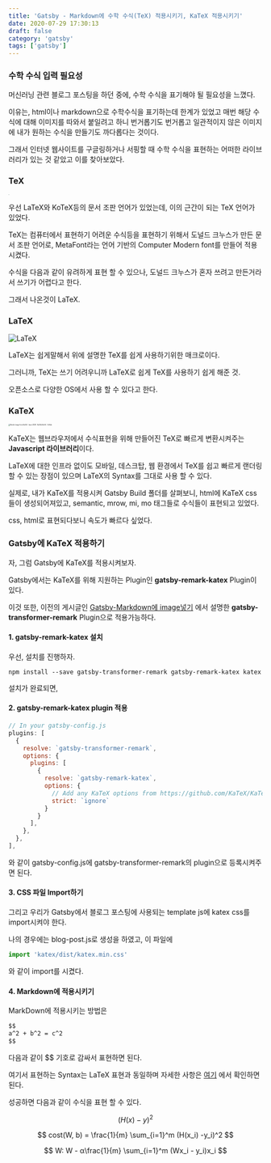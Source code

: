 ```yaml
---
title: 'Gatsby - Markdown에 수학 수식(TeX) 적용시키기, KaTeX 적용시키기'
date: 2020-07-29 17:30:13
draft: false
category: 'gatsby'
tags: ['gatsby']
---
```


### 수학 수식 입력 필요성

머신러닝 관련 블로그 포스팅을 하던 중에, 수학 수식을 표기해야 될 필요성을 느꼈다.

이유는, html이나 markdown으로 수학수식을 표기하는데 한계가 있었고 매번 해당 수식에 대해 이미지를 따와서 붙일려고 하니 번거롭기도 번거롭고 일관적이지 않은 이미지에 내가 원하는 수식을 만들기도 까다롭다는 것이다.

그래서 인터넷 웹사이트를 구글링하거나 서핑할 때 수학 수식을 표현하는 어떠한 라이브러리가 있는 것 같았고 이를 찾아보았다.

### TeX

<img src="https://upload.wikimedia.org/wikipedia/commons/thumb/6/68/TeX_logo.svg/1200px-TeX_logo.svg.png" alt="TeX" style="zoom:5%;" />

우선 LaTeX와 KoTeX등의 문서 조판 언어가 있었는데, 이의 근간이 되는 TeX 언어가 있었다.

TeX는 컴퓨터에서 표현하기 어려운 수식등을 표현하기 위해서 도널드 크누스가 만든 문서 조판 언어로,
MetaFont라는 언어 기반의 Computer Modern font를 만들어 적용시켰다.

수식을 다음과 같이 유려하게 표현 할 수 있으나, 도널드 크누스가 혼자 쓰려고 만든거라서 쓰기가 어렵다고 한다.

그래서 나온것이 LaTeX.

### LaTeX

![LaTeX](https://wikimedia.org/api/rest_v1/media/math/render/svg/da441cab3f7a592ecee704077df2f3063c383363)

LaTeX는 쉽게말해서 위에 설명한 TeX를 쉽게 사용하기위한 매크로이다.

그러니까, TeX는 쓰기 어려우니까 LaTeX로 쉽게 TeX를 사용하기 쉽게 해준 것.

오픈소스로 다양한 OS에서 사용 할 수 있다고 한다.

### KaTeX

<img src="https://avatars2.githubusercontent.com/u/31191489?s=400&amp;v=4" alt="Render image from KaTeX · Issue #328 · KaTeX/KaTeX · GitHub" style="zoom:20%;" />

KaTeX는 웹브라우저에서 수식표현을 위해 만들어진 TeX로 빠르게 변환시켜주는 **Javascript 라이브러리**이다.

LaTeX에 대한 인프라 없이도 모바일, 데스크탑, 웹 환경에서 TeX를 쉽고 빠르게 랜더링 할 수 있는 장점이 있으며 LaTeX의 Syntax를 그대로 사용 할 수 있다.

실제로, 내가 KaTeX를 적용시켜 Gatsby Build 폴더를 살펴보니, html에 KaTeX css들이 생성되어져있고,
semantic, mrow, mi, mo 태그들로 수식들이 표현되고 있었다.

css, html로 표현되다보니 속도가 빠르다 싶었다.

### Gatsby에 KaTeX 적용하기

자, 그럼 Gatsby에 KaTeX를 적용시켜보자.

Gatsby에서는 KaTeX를 위해 지원하는 Plugin인 **gatsby-remark-katex** Plugin이 있다.

이것 또한, 이전의 게시글인 [Gatsby-Markdown에 image넣기](https://ha-young.github.io/gatsby/image) 에서 설명한 **gatsby-transformer-remark** Plugin으로 적용가능하다.

#### 1. gatsby-remark-katex 설치

우선, 설치를 진행하자.

```
npm install --save gatsby-transformer-remark gatsby-remark-katex katex
```

설치가 완료되면,

#### 2. gatsby-remark-katex plugin 적용

```javascript
// In your gatsby-config.js
plugins: [
  {
    resolve: `gatsby-transformer-remark`,
    options: {
      plugins: [
        {
          resolve: `gatsby-remark-katex`,
          options: {
            // Add any KaTeX options from https://github.com/KaTeX/KaTeX/blob/master/docs/options.md here
            strict: `ignore`
          }
        }
      ],
    },
  },
],
```

와 같이 gatsby-config.js에 gatsby-transformer-remark의 plugin으로 등록시켜주면 된다.

#### 3. CSS 파일 Import하기

그리고 우리가 Gatsby에서 블로그 포스팅에 사용되는 template js에 katex css를 import시켜야 한다.

나의 경우에는 blog-post.js로 생성을 하였고, 이 파일에

```javascript
import 'katex/dist/katex.min.css'
```

와 같이 import를 시켰다.

#### 4. Markdown에 적용시키기

MarkDown에 적용시키는 방법은

```markdown
$$
a^2 + b^2 = c^2
$$
```

다음과 같이 \$\$ 기호로 감싸서 표현하면 된다.

여기서 표현하는 Syntax는 LaTeX 표현과 동일하며
자세한 사항은 [여기](https://en.wikipedia.org/wiki/Help:Displaying_a_formula#Formatting_using_TeX) 에서 확인하면 된다.

성공하면 다음과 같이 수식을 표현 할 수 있다.

$$
(H(x) - y)^2
$$

$$
cost(W, b) = \frac{1}{m} \sum_{i=1}^m (H(x_i) -y_i)^2
$$

$$
W: W - α\frac{1}{m} \sum_{i=1}^m (Wx_i - y_i)x_i
$$
